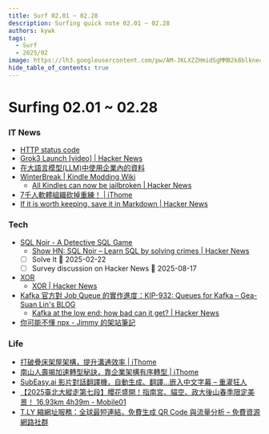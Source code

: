 ```yaml
---
title: Surf 02.01 ~ 02.28
description: Surfing quick note 02.01 ~ 02.28
authors: kywk
tags:
  - Surf
  - 2025/02
image: https://lh3.googleusercontent.com/pw/AM-JKLXZZHmidSgMMB2k8blkneclNRysPXLr__G7rZ4hPi2sN0jC67PHAbX1MyFj8hQX_MTZ6bwIMPwCyu2fu1bU0ZXSX09eu-OlSDb4U-9haUS_wgnVPLaCM6WQLsRbsnocF8X5Edmt35rDjytljbNEMsaf8A=w800-no?authuser=0
hide_table_of_contents: true
---
```


Surfing 02.01 ~ 02.28
==================

### IT News
- [HTTP status code](https://httpstatuscode.site/)
- [Grok3 Launch \[video\] \| Hacker News](https://news.ycombinator.com/item?id=43085957)
- [在大語言模型(LLM)中使用企業內的資料](https://studyhost.blogspot.com/2025/02/llm.html)
- [WinterBreak \| Kindle Modding Wiki](https://kindlemodding.org/jailbreaking/WinterBreak/)
	- [All Kindles can now be jailbroken \| Hacker News](https://news.ycombinator.com/item?id=43073969)
- [7千人軟體組織砍掉重練！ \| iThome](https://www.ithome.com.tw/article/167375)
- [If it is worth keeping, save it in Markdown \| Hacker News](https://news.ycombinator.com/item?id=43137616)

### Tech
- [SQL Noir - A Detective SQL Game](https://www.sqlnoir.com/)
	- [Show HN: SQL Noir – Learn SQL by solving crimes \| Hacker News](https://news.ycombinator.com/item?id=43041827)
	- [ ] Solve It 📅 2025-02-22
	- [ ] Survey discussion on Hacker News 📅 2025-08-17
- [XOR](https://www.chiark.greenend.org.uk/~sgtatham/quasiblog/xor/)
	- [XOR \| Hacker News](https://news.ycombinator.com/item?id=43087944)
- [Kafka 官方對 Job Queue 的實作進度：KIP-932: Queues for Kafka – Gea-Suan Lin's BLOG](https://blog.gslin.org/archives/2025/02/19/12268/)
	- [Kafka at the low end: how bad can it get? \| Hacker News](https://news.ycombinator.com/item?id=43095070)
- [你可能不懂 npx - Jimmy 的架站筆記](https://jimmyswebnote.com/how-npx-works/)

### Life
- [打破疊床架屋架構，提升溝通效率 \| iThome](https://www.ithome.com.tw/voice/167384)
- [南山人壽揭加速轉型秘訣，靠企業架構有序轉型 \| iThome](https://www.ithome.com.tw/people/167371)
- [SubEasy.ai 影片對話翻譯機，自動生成、翻譯…嵌入中文字幕 – 重灌狂人](https://briian.com/87349/)
- [【2025臺北大縱走第七段】櫻花盛開！指南宮、貓空、政大後山春季限定美景！ 16.93km 4h39m - Mobile01](https://www.mobile01.com/topicdetail.php?f=628&t=7088366)
- [T.LY 縮網址服務：全球最短連結，免費生成 QR Code 與流量分析 – 免費資源網路社群](https://free.com.tw/t-ly-shorten-url/)